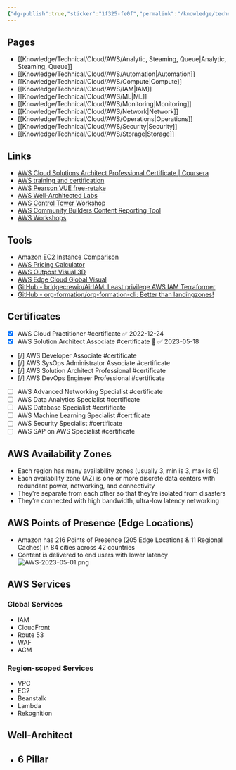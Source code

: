 ```yaml
---
{"dg-publish":true,"sticker":"1f325-fe0f","permalink":"/knowledge/technical/cloud/aws/aws/","dgPassFrontmatter":true}
---
```


## Pages

- [[Knowledge/Technical/Cloud/AWS/Analytic, Steaming, Queue\|Analytic, Steaming, Queue]]
- [[Knowledge/Technical/Cloud/AWS/Automation\|Automation]]
- [[Knowledge/Technical/Cloud/AWS/Compute\|Compute]]
- [[Knowledge/Technical/Cloud/AWS/IAM\|IAM]]
- [[Knowledge/Technical/Cloud/AWS/ML\|ML]]
- [[Knowledge/Technical/Cloud/AWS/Monitoring\|Monitoring]]
- [[Knowledge/Technical/Cloud/AWS/Network\|Network]]
- [[Knowledge/Technical/Cloud/AWS/Operations\|Operations]]
- [[Knowledge/Technical/Cloud/AWS/Security\|Security]]
- [[Knowledge/Technical/Cloud/AWS/Storage\|Storage]]


## Links
- [AWS Cloud Solutions Architect Professional Certificate | Coursera](https://www.coursera.org/professional-certificates/aws-cloud-solutions-architect)
- [AWS training and certification](https://www.aws.training/Certification)
- [AWS Pearson VUE free-retake](https://home.pearsonvue.com/aws/free-retake)
- [AWS Well-Architected Labs](https://wellarchitectedlabs.com/operational-excellence/100_labs/100_inventory_patch_management/1_intro/)
- [AWS Control Tower Workshop](https://controltower.aws-management.tools/core/accountfactory/)
- [AWS Community Builders Content Reporting Tool](https://www.0100000101010111010100110110001101100010.com/#/)
- [AWS Workshops](https://workshops.aws/)
## Tools
- [Amazon EC2 Instance Comparison](https://instances.vantage.sh/)
- [AWS Pricing Calculator](https://calculator.aws/#/)
- [AWS Outpost Visual 3D](https://apps.kaonadn.net/5181491956940800/AWSOutpost/index.html?lang=en#Catalog)
- [AWS Edge Cloud Global Visual](https://apps.kaonadn.net/5181491956940800/index.html)
- [GitHub - bridgecrewio/AirIAM: Least privilege AWS IAM Terraformer](https://github.com/bridgecrewio/AirIAM)
- [GitHub - org-formation/org-formation-cli: Better than landingzones!](https://github.com/org-formation/org-formation-cli)
## Certificates

- [x] AWS Cloud Practitioner #certificate ✅ 2022-12-24
- [x] AWS Solution Architect Associate #certificate 🔼 ✅ 2023-05-18
- [/] AWS Developer Associate #certificate
- [/] AWS SysOps Administrator Associate #certificate
- [/] AWS Solution Architect Professional #certificate
- [/] AWS DevOps Engineer Professional #certificate
- [ ] AWS Advanced Networking Specialist #certificate
- [ ] AWS Data Analytics Specialist #certificate
- [ ] AWS Database Specialist #certificate
- [ ] AWS Machine Learning Specialist #certificate
- [ ] AWS Security Specialist #certificate
- [ ] AWS SAP on AWS Specialist #certificate
## AWS Availability Zones
- Each region has many availability zones (usually 3, min is 3, max is 6) 
- Each availability zone (AZ) is one or more discrete data centers with redundant power, networking, and connectivity
- They’re separate from each other so that they’re isolated from disasters
- They’re connected with high bandwidth, ultra-low latency networking
## AWS Points of Presence (Edge Locations)
- Amazon has 216 Points of Presence (205 Edge Locations & 11 Regional Caches) in 84 cities across 42 countries
- Content is delivered to end users with lower latency
![AWS-2023-05-01.png](/img/user/Attachments/AWS-2023-05-01.png)
## AWS Services
### Global Services
- IAM
- CloudFront
- Route 53
- WAF
- ACM
### Region-scoped Services
- VPC
- EC2
- Beanstalk
- Lambda
- Rekognition
## Well-Architect
- 6 Pillar
	- 
